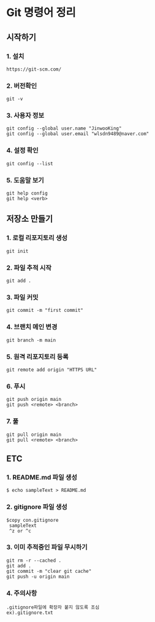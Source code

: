 ﻿# Git 명령어 정리

## 시작하기
### 1. 설치
	https://git-scm.com/

### 2. 버전확인
	git -v

### 3. 사용자 정보
	git config --global user.name "JinwooKing"
	git config --global user.email "wlsdn9489@naver.com"
	
### 4. 설정 확인
	git config --list

### 5. 도움말 보기
	git help config
	git help <verb>

## 저장소 만들기
### 1. 로컬 리포지토리 생성
	git init

### 2. 파일 추적 시작
	git add .

### 3. 파일 커밋
	git commit -m "first commit"

### 4. 브랜치 메인 변경
	git branch -m main

### 5. 원격 리포지토리 등록
	git remote add origin "HTTPS URL"

### 6. 푸시
	git push origin main
	git push <remote> <branch>

### 7. 풀
	git pull origin main
	git pull <remote> <branch>

## ETC

### 1. README.md 파일 생성
	$ echo sampleText > README.md

### 2. gitignore 파일 생성
	$copy con.gitignore
	 sampleText
	 ^z or ^c

### 3. 이미 추적중인 파일 무시하기
	git rm -r --cached .
	git add .
	git commit -m "clear git cache"
	git push -u origin main

### 4. 주의사항
	.gitignore파일에 확장자 붙지 않도록 조심
	ex).gitignore.txt 


